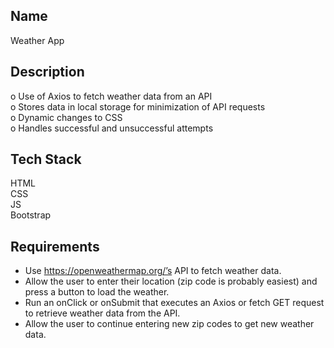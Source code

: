 ## Name

Weather App


## Description

o	Use of Axios to fetch weather data from an API <br />
o	Stores data in local storage for minimization of API requests <br />
o	Dynamic changes to CSS <br />
o	Handles successful and unsuccessful attempts <br />


## Tech Stack
HTML <br />
CSS <br />
JS <br />
Bootstrap


## Requirements
- Use https://openweathermap.org/’s API to fetch weather data.
- Allow the user to enter their location (zip code is probably easiest) and press a button to load the weather.
- Run an onClick or onSubmit that executes an Axios or fetch GET request to retrieve weather data from the API.
- Allow the user to continue entering new zip codes to get new weather data.

